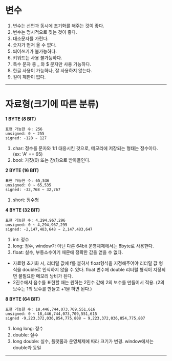 # 변수
1. 변수는 선언과 동시에 초기화를 해주는 것이 좋다.
2. 변수는 명시적으로 짓는 것이 좋다.
3. 대소문자를 가린다.
4. 숫자가 먼저 올 수 없다.
5. 띄어쓰기가 불가능하다.
6. 키워드는 사용 불가능하다.
7. 특수 문자 중 _ 와 $ 문자만 사용 가능하다.
8. 한글 사용이 가능하나, 잘 사용하지 않는다.
9. 길이 제한이 없다.

***
# 자료형(크기에 따른 분류)
__1 BYTE (8 BIT)__
```
표현 가능한 수: 256
unsigned: 0 ~ 255
signed: -128 ~ 127
```
1. char: 정수를 문자와 1:1 대응시킨 것으로, 메모리에 저장되는 형태는 정수이다. (ex: 'A' == 65)
2. bool: 거짓(0) 또는 참(1)으로 받아들인다.


__2 BYTE (16 BIT)__
```
표현 가능한 수: 65,536
unsigned: 0 ~ 65,535
signed: -32,768 ~ 32,767
```
1. short: 정수형


__4 BYTE (32 BIT)__
```
표현 가능한 수: 4,294,967,296
unsigned: 0 ~ 4,294,967,295
signed: -2,147,483,648 ~ 2,147,483,647
```


1. int: 정수
2. long: 정수, window가 아닌 다른 64bit 운영체제에서는 8byte로 사용한다.
3. float: 실수, 부동소수이기 때문에 정확한 값을 얻을 수 없다.
- 자료형 초기화 시, 리터럴 값에 f를 붙혀서 float형식을 지정해주어야 리터럴 값 형식을 double로 인식하지 않을 수 있다. float 변수에 double 리터럴 형식이 지정되면 불필요한 메모리 낭비가 된다.
- 2진수에서 음수를 표현할 때는 원하는 2진수 값에 2의 보수를 만들어서 적용. (2의 보수는 1의 보수를 만들고 +1을 하면 된다.)


__8 BYTE (64 BIT)__
```
표현 가능한 수: 18,446,744,073,709,551,616
unsigned: 0 ~ 18,446,744,073,709,551,615
signed -9,223,372,036,854,775,808 ~ 9,223,372,036,854,775,807
```
1. long long: 정수
2. double: 실수
3. long double: 실수, 플랫폼과 운영체제에 따라 크기가 변경. window에서는 double과 동일

***
